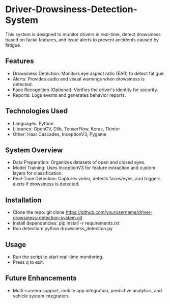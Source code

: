 # Driver-Drowsiness-Detection-System
This system is designed to monitor drivers in real-time, detect drowsiness based on facial features, and issue alerts to prevent accidents caused by fatigue.

## Features
- Drowsiness Detection: Monitors eye aspect ratio (EAR) to detect fatigue.
- Alerts: Provides audio and visual warnings when drowsiness is detected.
- Face Recognition (Optional): Verifies the driver's identity for security.
- Reports: Logs events and generates behavior reports.

## Technologies Used
- Languages: Python
- Libraries: OpenCV, Dlib, TensorFlow, Keras, Tkinter
- Other: Haar Cascades, InceptionV3, Pygame

## System Overview
- Data Preparation: Organizes datasets of open and closed eyes.
- Model Training: Uses InceptionV3 for feature extraction and custom layers for classification.
- Real-Time Detection: Captures video, detects faces/eyes, and triggers alerts if drowsiness is detected.

## Installation
- Clone the repo: git clone https://github.com/yourusername/driver-drowsiness-detection-system.git
- Install dependencies: pip install -r requirements.txt
- Run detection: python drowsiness_detection.py

## Usage
- Run the script to start real-time monitoring.
- Press q to exit.

## Future Enhancements
- Multi-camera support, mobile app integration, predictive analytics, and vehicle system integration.
